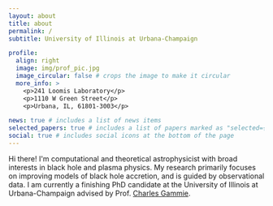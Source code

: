```yaml
---
layout: about
title: about
permalink: /
subtitle: University of Illinois at Urbana-Champaign

profile:
  align: right
  image: img/prof_pic.jpg
  image_circular: false # crops the image to make it circular
  more_info: >
    <p>241 Loomis Laboratory</p>
    <p>1110 W Green Street</p>
    <p>Urbana, IL, 61801-3003</p>

news: true # includes a list of news items
selected_papers: true # includes a list of papers marked as "selected={true}"
social: true # includes social icons at the bottom of the page
---
```


Hi there! I'm computational and theoretical astrophysicist with broad interests in black hole and plasma physics. My research primarily focuses on improving models of black hole accretion, and is guided by observational
data. I am currently a finishing PhD candidate at the University of Illinois at Urbana-Champaign advised by Prof. [Charles Gammie](https://rainman.astro.illinois.edu/gammie/).
